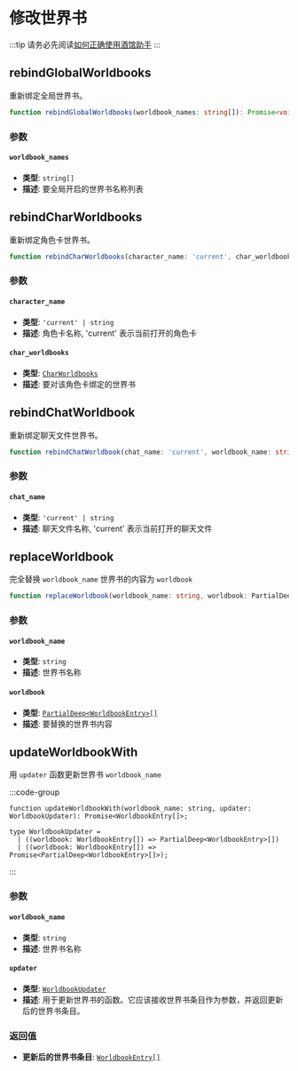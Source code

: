 # 修改世界书

:::tip
请务必先阅读[如何正确使用酒馆助手](/guide/基本用法/如何正确使用酒馆助手.md)
:::

<CustomTOC />

## rebindGlobalWorldbooks

重新绑定全局世界书。

```typescript
function rebindGlobalWorldbooks(worldbook_names: string[]): Promise<void>;
```

### 参数

#### `worldbook_names`

- **类型**: `string[]`
- **描述**: 要全局开启的世界书名称列表

## rebindCharWorldbooks

重新绑定角色卡世界书。

```typescript
function rebindCharWorldbooks(character_name: 'current', char_worldbooks: CharWorldbooks): Promise<void>;
```

### 参数

#### `character_name`

- **类型**: `'current' | string`
- **描述**: 角色卡名称, 'current' 表示当前打开的角色卡

#### `char_worldbooks`

- **类型**: [`CharWorldbooks`](./获取世界书#getcharworldbooks)
- **描述**: 要对该角色卡绑定的世界书

## rebindChatWorldbook

重新绑定聊天文件世界书。

```typescript
function rebindChatWorldbook(chat_name: 'current', worldbook_name: string): Promise<void>;
```

### 参数

#### `chat_name`

- **类型**: `'current' | string`
- **描述**: 聊天文件名称, 'current' 表示当前打开的聊天文件

## replaceWorldbook

完全替换 `worldbook_name` 世界书的内容为 `worldbook`

```typescript
function replaceWorldbook(worldbook_name: string, worldbook: PartialDeep<WorldbookEntry>[]): Promise<void>;
```

### 参数

#### `worldbook_name`

- **类型**: `string`
- **描述**: 世界书名称

#### `worldbook`

- **类型**: [`PartialDeep<WorldbookEntry>[]`](./创建世界书#createworldbook)
- **描述**: 要替换的世界书内容

## updateWorldbookWith

用 `updater` 函数更新世界书 `worldbook_name`

:::code-group

```typescript[updateWorldbookWith]
function updateWorldbookWith(worldbook_name: string, updater: WorldbookUpdater): Promise<WorldbookEntry[]>;
```

```typescript[WorldbookUpdater]
type WorldbookUpdater =
  | ((worldbook: WorldbookEntry[]) => PartialDeep<WorldbookEntry>[])
  | ((worldbook: WorldbookEntry[]) => Promise<PartialDeep<WorldbookEntry>[]>);
```

:::

### 参数

#### `worldbook_name`

- **类型**: `string`
- **描述**: 世界书名称  

#### `updater`

- **类型**: [`WorldbookUpdater`](./修改世界书#updateworldbookwith)
- **描述**: 用于更新世界书的函数。它应该接收世界书条目作为参数，并返回更新后的世界书条目。

### 返回值

- **更新后的世界书条目**: [`WorldbookEntry[]`](./创建世界书#createworldbook)
